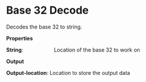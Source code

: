 # Base 32 Decode

Decodes the base 32 to string.

 **Properties**
 

**String**:                     Location of the base 32 to work on

 **Output**
 

**Output-location**: Location to store the output data